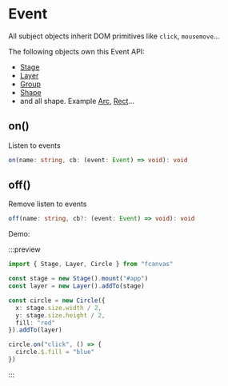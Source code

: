 # Event

All subject objects inherit DOM primitives like `click`, `mousemove`...

The following objects own this Event API: 
- [Stage](./Stage)
- [Layer](./Layer)
- [Group](./Group)
- [Shape](./Shape)
- and all shape. Example [Arc](/guide/shapes/Arc), [Rect](/guide/shapes/Rect)...


## on()
Listen to events
```ts
on(name: string, cb: (event: Event) => void): void
```

## off()
Remove listen to events
```ts
off(name: string, cb?: (event: Event) => void): void
```

Demo:

:::preview
```ts
import { Stage, Layer, Circle } from "fcanvas"

const stage = new Stage().mount("#app")
const layer = new Layer().addTo(stage)

const circle = new Circle({
  x: stage.size.width / 2,
  y: stage.size.height / 2,
  fill: "red"
}).addTo(layer)

circle.on("click", () => {
  circle.$.fill = "blue"
})
```
:::

